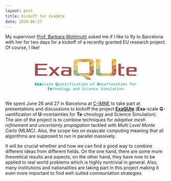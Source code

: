 ```yaml
---
layout: post
title: Kickoff for ExaQUte
date: 2018-06-27
---
```

My supervisor [Prof. Barbara Wohlmuth](link) asked me if I like to fly to Barcelona with her for two days for a kickoff of a recently granted EU research project. Of course, I like!

<center>
	<img src="/assets/images/logo-exaqute.png" alt="Logo ExaQUte" width="75%" />
</center>

We spent June 26 and 27 in Barcelona at [C-IMNE](https://www.cimne.com/) to take part at presentations and discussions to kickoff the project [__ExaQUte__](https://www.exaqute.eu) (__Exa__-scale __Q__-uantification of __U__-ncertainties for __Te__-chnology and Science Simulation).
The aim of the project is to combine techniques for _adaptive mesh refinement_ and _uncertainty propagation_ tackled with _Multi Level Monte Carlo_ (MLMC).
Also, the scope lies on exascale computing meaning that all algorithms are supposed to run in parallel massively.

It will be crucial whether and how we can find a good way to combine different ideas from different fields.
On the one hand, there are some more theoretical results and aspects, on the other hand, they have now to be applied to real world problems which is highly nontrivial in general.
Also, many institutions and nationalities are taking part in this project making it even more important to find well-suited communiation strategies.

